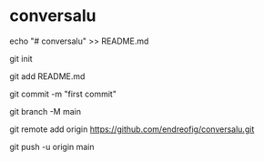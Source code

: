 # conversalu

echo "# conversalu" >> README.md

git init

git add README.md

git commit -m "first commit"

git branch -M main

git remote add origin https://github.com/endreofig/conversalu.git

git push -u origin main
